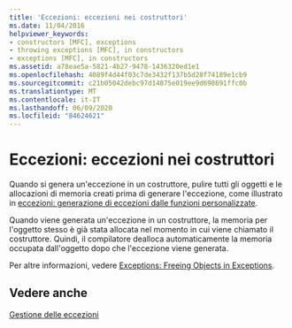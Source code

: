 ```yaml
---
title: 'Eccezioni: eccezioni nei costruttori'
ms.date: 11/04/2016
helpviewer_keywords:
- constructors [MFC], exceptions
- throwing exceptions [MFC], in constructors
- exceptions [MFC], in constructors
ms.assetid: a78eae5a-5821-4b27-9478-1436320ed1e1
ms.openlocfilehash: 4089f4d44f03c7de3432f137b5d28f74189e1cb9
ms.sourcegitcommit: c21b05042debc97d14875e019ee9d698691ffc0b
ms.translationtype: MT
ms.contentlocale: it-IT
ms.lasthandoff: 06/09/2020
ms.locfileid: "84624621"
---
```

# <a name="exceptions-exceptions-in-constructors"></a>Eccezioni: eccezioni nei costruttori

Quando si genera un'eccezione in un costruttore, pulire tutti gli oggetti e le allocazioni di memoria creati prima di generare l'eccezione, come illustrato in [eccezioni: generazione di eccezioni dalle funzioni personalizzate](exceptions-throwing-exceptions-from-your-own-functions.md).

Quando viene generata un'eccezione in un costruttore, la memoria per l'oggetto stesso è già stata allocata nel momento in cui viene chiamato il costruttore. Quindi, il compilatore dealloca automaticamente la memoria occupata dall'oggetto dopo che l'eccezione viene generata.

Per altre informazioni, vedere [Exceptions: Freeing Objects in Exceptions](exceptions-freeing-objects-in-exceptions.md).

## <a name="see-also"></a>Vedere anche

[Gestione delle eccezioni](exception-handling-in-mfc.md)
